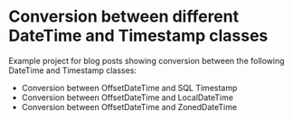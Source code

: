 # Conversion between different DateTime and Timestamp classes

Example project for blog posts showing conversion between the following DateTime and Timestamp classes:

- Conversion between OffsetDateTime and SQL Timestamp
- Conversion between OffsetDateTime and LocalDateTime
- Conversion between OffsetDateTime and ZonedDateTime